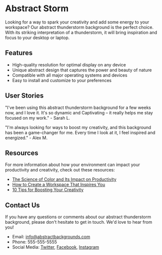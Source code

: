 <!--font:Barlow Condensed-->

# Abstract Storm

Looking for a way to spark your creativity and add some energy to your workspace? Our abstract thunderstorm background is the perfect choice. With its striking interpretation of a thunderstorm, it will bring inspiration and focus to your desktop or laptop.

## Features

-   High-quality resolution for optimal display on any device
-   Unique abstract design that captures the power and beauty of nature
-   Compatible with all major operating systems and devices
-   Easy to install and customize to your preferences

## User Stories

"I've been using this abstract thunderstorm background for a few weeks now, and I love it. It's so dynamic and Cap<wbr>ti<wbr>va<wbr>ting – it really helps me stay focused on my work." - Sarah L.

"I'm always looking for ways to boost my creativity, and this background has been a game-changer for me. Every time I look at it, I feel inspired and energized." - Alex M.

## Resources

For more information about how your environment can impact your productivity and creativity, check out these resources:

-   [The Science of Color and Its Impact on Productivity](#)
-   [How to Create a Workspace That Inspires You](#)
-   [10 Tips for Boosting Your Creativity](#)

## Contact Us

If you have any questions or comments about our abstract thunderstorm background, please don't hesitate to get in touch. We'd love to hear from you!

-   Email: info@abstractbackgrounds.com
-   Phone: 555-555-5555
-   Social Media: [Twitter](#), [Facebook](#), [Instagram](#)

<!--

Write me content for website with wallpaper which alt text is:

"An abstract interpretation of a thunderstorm"

The name/title of the page should not be 1:1 copy of the alt text but rather a real content of the website which is using this wallpaper.

- Use markdown format
- Start with heading
- Heading should be short and concise
- The content should look like a real website
- The website should not be about the wallpaper, wallpaper is just a related background
- Heading should be contain work "wallpaper" or "background"
- Include real sections like references, contact, user stories, etc. use things relevant to the page purpose.
- Feel free to use structure like headings, bullets, numbering, blockquotes, paragraphs, horizontal lines, etc.
- You can use formatting like bold or _italic_
- You can include UTF-8 emojis
- Links should be only #hash anchors (and you can refer to the document itself)
- Do not include images


---


# Abstract Thunderstorm Wallpaper for Your Creative Workspace

Looking to add some inspiration to your workspace? Our abstract thunderstorm wallpaper is the perfect choice. With its striking interpretation of a thunderstorm, it will bring energy and creativity to your desktop or laptop.

## Features

- High-quality resolution for optimal display on any device
- Unique abstract design that captures the power and beauty of nature
- Compatible with all major operating systems and devices
- Easy to install and customize to your preferences

## User Stories

"I love using this wallpaper on my computer. It's so beautiful and really sets the tone for my workday." - Jane S.

"I was looking for a wallpaper that would inspire me every time I opened my laptop. This thunderstorm design is perfect – it's dramatic and powerful, but also calming in a way." - Mark T.

## References

For more information about the benefits of using wallpapers to enhance your productivity and creativity, check out these resources:

- [How to Choose the Perfect Desktop Wallpaper](#)
- [The Science Behind the Benefits of Nature Wallpapers](#)
- [10 Creative Ways to Use Wallpapers in Your Workspace](#)

## Contact Us

If you have any questions or comments about our abstract thunderstorm wallpaper, please don't hesitate to get in touch. We'd love to hear from you!

- Email: info@abstractwallpapers.com
- Phone: 555-555-5555
- Social Media: [Twitter](#), [Facebook](#), [Instagram](#)


---


Heading should not include word "wallpaper". The website should not be about the wallpaper itself, wallpaper is just a related background, rewrite whole content.


---


# Boost Your Creativity with an Abstract Thunderstorm Background

Looking for a way to spark your creativity and add some energy to your workspace? Our abstract thunderstorm background is the perfect choice. With its striking interpretation of a thunderstorm, it will bring inspiration and focus to your desktop or laptop.

## Features

- High-quality resolution for optimal display on any device
- Unique abstract design that captures the power and beauty of nature
- Compatible with all major operating systems and devices
- Easy to install and customize to your preferences

## User Stories

"I've been using this abstract thunderstorm background for a few weeks now, and I love it. It's so dynamic and Cap<wbr>ti<wbr>va<wbr>ting – it really helps me stay focused on my work." - Sarah L.

"I'm always looking for ways to boost my creativity, and this background has been a game-changer for me. Every time I look at it, I feel inspired and energized." - Alex M.

## Resources

For more information about how your environment can impact your productivity and creativity, check out these resources:

- [The Science of Color and Its Impact on Productivity](#)
- [How to Create a Workspace That Inspires You](#)
- [10 Tips for Boosting Your Creativity](#)

## Contact Us

If you have any questions or comments about our abstract thunderstorm background, please don't hesitate to get in touch. We'd love to hear from you!

- Email: info@abstractbackgrounds.com
- Phone: 555-555-5555
- Social Media: [Twitter](#), [Facebook](#), [Instagram](#)

-->
